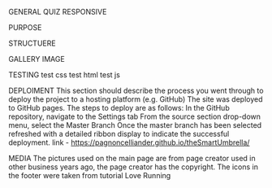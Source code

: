 GENERAL QUIZ RESPONSIVE

PURPOSE

STRUCTUERE


GALLERY IMAGE

TESTING
test css
test html
test js

DEPLOIMENT
This section should describe the process you went through to deploy the project to a hosting platform (e.g. GitHub)
The site was deployed to GitHub pages. The steps to deploy are as follows:
In the GitHub repository, navigate to the Settings tab
From the source section drop-down menu, select the Master Branch
Once the master branch has been selected
refreshed with a detailed ribbon display to indicate the successful deployment.
link  - https://pagnoncelliander.github.io/theSmartUmbrella/

MEDIA
The pictures used on the main page are from page creator used in other business years ago, the page creator has the copyright.
The icons in the footer were taken from tutorial Love Running
